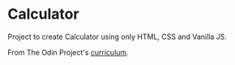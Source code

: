 # Calculator

Project to create Calculator using only HTML, CSS and Vanilla JS.

From The Odin Project's [curriculum](https://www.theodinproject.com/courses/foundations/lessons/calculator).
